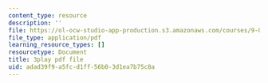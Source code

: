 ```yaml
---
content_type: resource
description: ''
file: https://ol-ocw-studio-app-production.s3.amazonaws.com/courses/9-00sc-introduction-to-psychology-fall-2011/adad39f9a5fcd1ff56b03d1ea7b75c8a_SBrCPDC21f4.pdf
file_type: application/pdf
learning_resource_types: []
resourcetype: Document
title: 3play pdf file
uid: adad39f9-a5fc-d1ff-56b0-3d1ea7b75c8a
---
```

